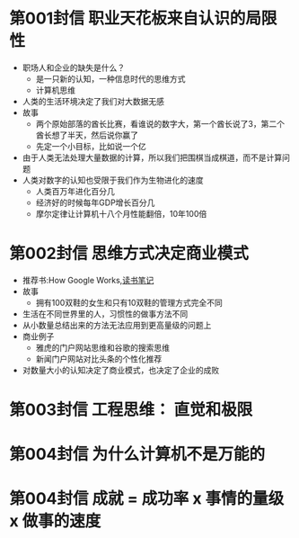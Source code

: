 # 第001封信 职业天花板来自认识的局限性
* 职场人和企业的缺失是什么？
  * 是一只新的认知，一种信息时代的思维方式
  * 计算机思维
* 人类的生活环境决定了我们对大数据无感
* 故事
  * 两个原始部落的酋长比赛，看谁说的数字大，第一个酋长说了3，第二个酋长想了半天，然后说你赢了
  * 先定一个小目标，比如说一个亿
* 由于人类无法处理大量数据的计算，所以我们把围棋当成棋道，而不是计算问题
* 人类对数字的认知也受限于我们作为生物进化的速度
  * 人类百万年进化百分几
  * 经济好的时候每年GDP增长百分几
  * 摩尔定律让计算机十八个月性能翻倍，10年100倍

# 第002封信 思维方式决定商业模式
* 推荐书:How Google Works,[读书笔记](./how_google_works.md)
* 故事
  * 拥有100双鞋的女生和只有10双鞋的管理方式完全不同
* 生活在不同世界里的人，习惯性的做事方法不同
* 从小数量总结出来的方法无法应用到更高量级的问题上
* 商业例子
  * 雅虎的门户网站思维和谷歌的搜索思维
  * 新闻门户网站对比头条的个性化推荐  
* 对数量大小的认知决定了商业模式，也决定了企业的成败

# 第003封信 工程思维： 直觉和极限

# 第004封信 为什么计算机不是万能的
# 第004封信 成就 = 成功率 x 事情的量级 x 做事的速度